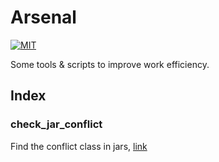 # Arsenal

[![MIT](https://camo.githubusercontent.com/890acbdcb87868b382af9a4b1fac507b9659d9bf/68747470733a2f2f696d672e736869656c64732e696f2f62616467652f6c6963656e73652d4d49542d626c75652e737667)](http://opensource.org/licenses/MIT)

Some tools &amp; scripts to improve work efficiency.

## Index

### check_jar_conflict
Find the conflict class in jars, [link](https://github.com/talywy/arsenal/tree/master/check-jar-conflict "check jar conflict")
